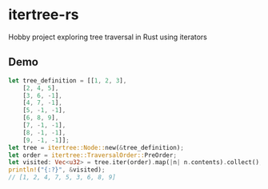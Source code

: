 # itertree-rs
Hobby project exploring tree traversal in Rust using iterators

## Demo

```rust
let tree_definition = [[1, 2, 3],
    [2, 4, 5],
    [3, 6, -1],
    [4, 7, -1],
    [5, -1, -1],
    [6, 8, 9],
    [7, -1, -1],
    [8, -1, -1],
    [9, -1, -1]];
let tree = itertree::Node::new(&tree_definition);
let order = itertree::TraversalOrder::PreOrder;
let visited: Vec<u32> = tree.iter(order).map(|n| n.contents).collect();
println!("{:?}", &visited);
// [1, 2, 4, 7, 5, 3, 6, 8, 9]
```